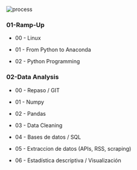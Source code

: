![process](https://github.com/YonatanRA/data_textbook/blob/master/images/process.jpg)

### 01-Ramp-Up

+ 00 - Linux

+ 01 - From Python to Anaconda

+ 02 - Python Programming

### 02-Data Analysis

+ 00 - Repaso / GIT

+ 01 - Numpy

+ 02 - Pandas

+ 03 - Data Cleaning

+ 04 - Bases de datos / SQL

+ 05 - Extraccion de datos (APIs, RSS, scraping)

+ 06 - Estadística descriptiva / Visualización

